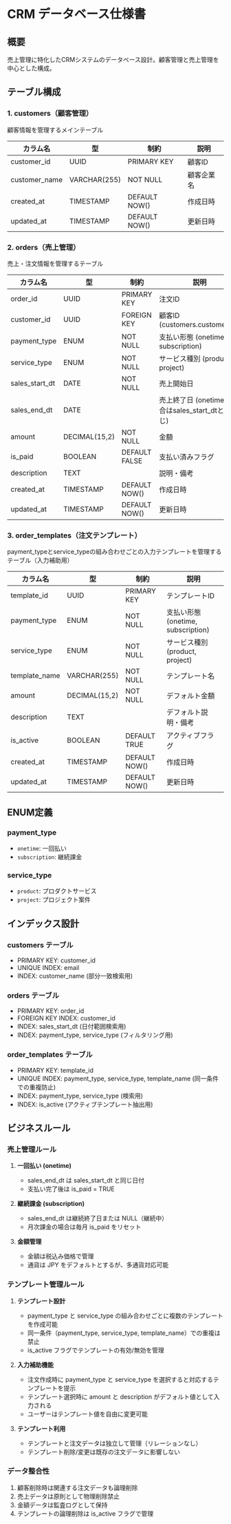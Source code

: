 # CRM データベース仕様書

## 概要
売上管理に特化したCRMシステムのデータベース設計。顧客管理と売上管理を中心とした構成。

## テーブル構成

### 1. customers（顧客管理）
顧客情報を管理するメインテーブル

| カラム名 | 型 | 制約 | 説明 |
|---------|-----|------|-----|
| customer_id | UUID | PRIMARY KEY | 顧客ID |
| customer_name | VARCHAR(255) | NOT NULL | 顧客企業名 |
| created_at | TIMESTAMP | DEFAULT NOW() | 作成日時 |
| updated_at | TIMESTAMP | DEFAULT NOW() | 更新日時 |

### 2. orders（売上管理）
売上・注文情報を管理するテーブル

| カラム名 | 型 | 制約 | 説明 |
|---------|-----|------|-----|
| order_id | UUID | PRIMARY KEY | 注文ID |
| customer_id | UUID | FOREIGN KEY | 顧客ID (customers.customer_id) |
| payment_type | ENUM | NOT NULL | 支払い形態 (onetime, subscription) |
| service_type | ENUM | NOT NULL | サービス種別 (product, project) |
| sales_start_dt | DATE | NOT NULL | 売上開始日 |
| sales_end_dt | DATE | | 売上終了日 (onetimeの場合はsales_start_dtと同じ) |
| amount | DECIMAL(15,2) | NOT NULL | 金額 |
| is_paid | BOOLEAN | DEFAULT FALSE | 支払い済みフラグ |
| description | TEXT | | 説明・備考 |
| created_at | TIMESTAMP | DEFAULT NOW() | 作成日時 |
| updated_at | TIMESTAMP | DEFAULT NOW() | 更新日時 |

### 3. order_templates（注文テンプレート）
payment_typeとservice_typeの組み合わせごとの入力テンプレートを管理するテーブル（入力補助用）

| カラム名 | 型 | 制約 | 説明 |
|---------|-----|------|-----|
| template_id | UUID | PRIMARY KEY | テンプレートID |
| payment_type | ENUM | NOT NULL | 支払い形態 (onetime, subscription) |
| service_type | ENUM | NOT NULL | サービス種別 (product, project) |
| template_name | VARCHAR(255) | NOT NULL | テンプレート名 |
| amount | DECIMAL(15,2) | NOT NULL | デフォルト金額 |
| description | TEXT | | デフォルト説明・備考 |
| is_active | BOOLEAN | DEFAULT TRUE | アクティブフラグ |
| created_at | TIMESTAMP | DEFAULT NOW() | 作成日時 |
| updated_at | TIMESTAMP | DEFAULT NOW() | 更新日時 |

## ENUM定義

### payment_type
- `onetime`: 一回払い
- `subscription`: 継続課金

### service_type
- `product`: プロダクトサービス
- `project`: プロジェクト案件

## インデックス設計

### customers テーブル
- PRIMARY KEY: customer_id
- UNIQUE INDEX: email
- INDEX: customer_name (部分一致検索用)

### orders テーブル
- PRIMARY KEY: order_id
- FOREIGN KEY INDEX: customer_id
- INDEX: sales_start_dt (日付範囲検索用)
- INDEX: payment_type, service_type (フィルタリング用)

### order_templates テーブル
- PRIMARY KEY: template_id
- UNIQUE INDEX: payment_type, service_type, template_name (同一条件での重複防止)
- INDEX: payment_type, service_type (検索用)
- INDEX: is_active (アクティブテンプレート抽出用)

## ビジネスルール

### 売上管理ルール
1. **一回払い (onetime)**
   - sales_end_dt は sales_start_dt と同じ日付
   - 支払い完了後は is_paid = TRUE

2. **継続課金 (subscription)**
   - sales_end_dt は継続終了日または NULL（継続中）
   - 月次課金の場合は毎月 is_paid をリセット

3. **金額管理**
   - 金額は税込み価格で管理
   - 通貨は JPY をデフォルトとするが、多通貨対応可能

### テンプレート管理ルール
1. **テンプレート設計**
   - payment_type と service_type の組み合わせごとに複数のテンプレートを作成可能
   - 同一条件（payment_type, service_type, template_name）での重複は禁止
   - is_active フラグでテンプレートの有効/無効を管理

2. **入力補助機能**
   - 注文作成時に payment_type と service_type を選択すると対応するテンプレートを提示
   - テンプレート選択時に amount と description がデフォルト値として入力される
   - ユーザーはテンプレート値を自由に変更可能

3. **テンプレート利用**
   - テンプレートと注文データは独立して管理（リレーションなし）
   - テンプレート削除/変更は既存の注文データに影響しない

### データ整合性
1. 顧客削除時は関連する注文データも論理削除
2. 売上データは原則として物理削除禁止
3. 金額データは監査ログとして保持
4. テンプレートの論理削除は is_active フラグで管理
